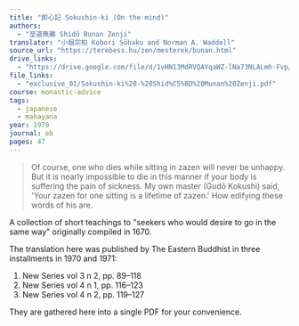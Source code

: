 ```yaml
---
title: "即心記 Sokushin-ki (On the mind)"
authors:
  - "至道無難 Shidō Bunan Zenji"
translator: "小堀宗柏 Kobori Sōhaku and Norman A. Waddell"
source_url: "https://terebess.hu/zen/mesterek/bunan.html"
drive_links:
  - "https://drive.google.com/file/d/1vHN13MdRVQAYqaWZ-lNa73NLALmh-Fvp/view?usp=drivesdk"
file_links:
  - "exclusive_01/Sokushin-ki%20-%20Shid%C5%8D%20Munan%20Zenji.pdf"
course: monastic-advice
tags:
  - japanese
  - mahayana
year: 1970
journal: eb
pages: 47
---
```


> Of course, one who dies while sitting in zazen will never be unhappy. But it is nearly impossible to die in this manner if your body is suffering the pain of sickness. My own master (Gudō Kokushi) said, 'Your zazen for one sitting is a lifetime of zazen.' How edifying these words of his are.

A collection of short teachings to "seekers who would desire to go in the same way" originally compiled in 1670.

The translation here was published by The Eastern Buddhist in three installments in 1970 and 1971:
  1. New Series vol 3 n 2, pp. 89–118
  2. New Series vol 4 n 1, pp. 116–123
  3. New Series vol 4 n 2, pp. 119–127  

They are gathered here into a single PDF for your convenience.
